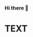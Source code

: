 ### Hi there 👋

<!--
**minsking/minsking** is a ✨ _special_ ✨ repository because its `README.md` (this file) appears on your GitHub profile.
text
Here are some ideas to get you started:

- 🔭 I’m currently working on ...
- 🌱 I’m currently learning ...
- 👯 I’m looking to collaborate on ...
- 🤔 I’m looking for help with ...
- 💬 Ask me about ...
- 📫 How to reach me: ...
- 😄 Pronouns: ...
- ⚡ Fun fact: ...
-->
<h1>TEXT</h1>
